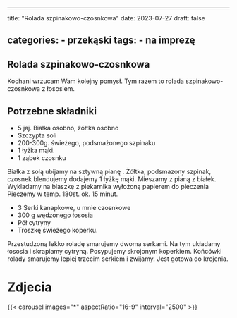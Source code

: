 

---
title: "Rolada szpinakowo-czosnkowa"
date: 2023-07-27
draft: false

categories:
    - przekąski
tags:
    - na imprezę
---

## Rolada szpinakowo-czosnkowa

Kochani wrzucam Wam kolejny pomysł. 
Tym razem to rolada szpinakowo-czosnkowa z łososiem.

## Potrzebne składniki

* 5 jaj. Białka osobno, żółtka osobno
* Szczypta soli
* 200-300g. świeżego, podsmażonego szpinaku
* 1 łyżka mąki.
* 1 ząbek czosnku

Białka z solą ubijamy na sztywną pianę .
Żółtka, podsmazony szpinak, czosnek blendujemy dodajemy 1 łyżkę mąki. 
Mieszamy z pianą z białek.
Wykladamy na blaszkę z piekarnika wyłożoną papierem do pieczenia
Pieczemy w temp. 180st. ok. 15 minut.

* 3 Serki kanapkowe, u mnie czosnkowe
* 300 g wędzonego łososia
* Pół cytryny
* Troszkę świeżego koperku.

Przestudzoną lekko roladę smarujemy dwoma serkami.
Na tym układamy łososia i skrapiamy cytryną.
Posypujemy skrojonym koperkiem.
Końcówki rolady smarujemy lepiej trzecim serkiem i zwijamy. 
Jest gotowa do krojenia.

# Zdjecia

{{< carousel images="*" aspectRatio="16-9" interval="2500" >}}

